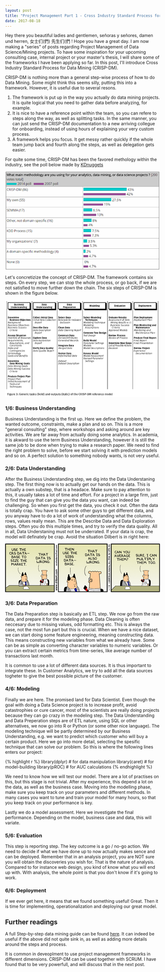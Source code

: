 ```yaml
---
layout: post
title: "Project Management Part 1 - Cross Industry Standard Process for Data Mining"
date: 2017-08-18
---
```


Hey there you beautiful ladies and gentlemen, señoras y señores, damen und herren, 女士们(們) 先生们(們 ! Hope you have a great day. I am now making a "series" of posts regarding Project Management of Data Science/Mining projects. To have some inspiration for your upcoming consulting case, internal project or your master's thesis, I will share some of the frameworks I have been applying so far. In this post, I'll introduce Cross Industry Standard Process for Data Mining (CRISP-DM). 


CRISP-DM is nothing more than a general step-wise process of how to do Data Mining. Some might think this seems silly, putting this into a framework. However, it is useful due to several resons. 
1. The framework is put up in the way you actually do data mining projects. It is quite logical that you need to gather data before analyzing, for example. 
2. It is nice to have a reference point within the team, so you can refere to steps along the way, as well as splitting tasks. In the same manner, you can just send the CRISP-DM documentation to a new arriving collegue for onboarding, instead of using hours of explaining your very custom process.
3. A framework helps you focus. It get messy rather quickly if the whole team jump back and fourth along the steps, as well as delegation gets easier.

For quite some time, CRISP-DM has been the favored methology within the industry, see the poll below made by [KDnuggets](http://www.kdnuggets.com/2014/10/crisp-dm-top-methodology-analytics-data-mining-data-science-projects.html)

![center](/figs/2017-08-19-CRISP-DM/crisp_pop.png)

Let's concretizize the concept of CRISP-DM. The framework contains six steps. On every step, we can stop the whole process, or go back, if we are not satisfied to move further down the chain. The six steps of CRISP-DM is shown in the figure below. 

![center](/figs/2017-08-19-CRISP-DM/metodologia_crisp_dm1_html_52cdbecf.png)




### 1/6: Business Understanding 

Business Understanding is the first up. Here we define the problem, the wanted outcome, constraints, make a plan and so on. This is a more "general consulting" step, where workshops and asking around are key activities. We are far away from actually doing some analytics. In academia, it is akward to use the term Business Understanding, however it is still the same job to be done when trying to make a research paper. We need to find the right problem to solve, before we start solving it with prediction models and so on. A perfect solution to something nobody wants, is not very useful.


### 2/6: Data Understanding

After the Business Understanding step, we dig into the Data Understaning step. The first thing now is to actually get our hands on the data. This is actually a own substep, that is a headace. Make sure to pay attention to this, it usually takes a lot of time and effort. For a project in a large firm, just to find the guy that can give you the data you want, can indeed be challenging. So when you first get the data, you check it out. Often the data is totally crap. You have to ask some other guys to get different data, and you anyway have to do a lot of work of understanding what the columns, rows, values really mean. This are the Describe Data and Data Exploration steps. Often you do this multiple times, and try to verify the data quality. All in all, Data Understaning must not be underrated. If your data is crap, the model will definately be crap. Avoid the situation Dilbert is in right here:


![center](/figs/2017-08-19-CRISP-DM/d8.gif)


### 3/6: Data Preparation

The Data Preparation step is basically an ETL step. We now go from the raw data, and prepare it for the modeling phase. Data Cleaning is often neccesary due to missing values, odd formatting etc. This is always the case, not the most fun part but this is crucial. When we have a nice dataset, we can start doing some feature engineering, meaning constructing data. This means constructing new variables from what we already have. Some can be as simple as converting character variables to numeric variables. Or you can extract certain metrics from time-series, like average number of transactions last month. 

It is common to use a lot of different data sources. It is thus important to integrate these. In Customer Analytics, we try to add all the data sources togheter to give the best possible picture of the customer. 


### 4/6: Modeling

Finally we are here. The promised land for Data Scientist. Even though the goal with doing a Data Science project is to increase profit, avoid catastrophies or cure cancer, most of the scientists are really doing projects because they can go crazy in the modeling step. The Data Understanding and Data Preperation steps are of ETL nature, using SQL or other alternatives, we now go into R or Python (or some other nice language). The modeling technique will be partly determined by our Business Understanding, e.g. we want to predict which customer who will buy a certain product. Here we go into more detail, selecting the spesific technique that can solve our problem. So this is where the following lines enters our project:


{% highlight r %}
library(dplyr) # for data manipulation
library(caret) # for model-building
library(pROC) # for AUC calculations
{% endhighlight %}


We need to know how we will test our model. There are a lot of practises on this, but this stage is not trivial. After my experience, this depend a lot on the data, as well as the business case. Moving into the modelling phase, make sure you keep track on your parameters and different methods. In many cases you want to tune and train your model for many hours, so that you keep track on your performance is key.

Lastly we do a model assessment. Here we investigate the final performance. Depending on the model, business case and data, this will variate. 



### 5/6: Evaluation

This step is reporting step. The key outcome is a go / no-go action. We need to decide if what we have done up to now actually makes sence and can be deployed. Remember that in an analysis project, you are NOT sure you will obtain the discoveries you wish for. That is the nature of analysis. Compared to for instance web design, you kind of know what you will end up with. With analysis, the whole point is that you don't know if it's going to work.

### 6/6: Deployment

If we ever get here, it means that we found something useful! Great. Then it is time for implementing, operationalization and deploying our great model. 



## Further readings

A full Step-by-step data mining guide can be found [here](https://www.the-modeling-agency.com/crisp-dm.pdf). It can indeed be useful if the above did not quite sink in, as well as adding more details around the steps and process. 

It is common in deveoplment to use project management frameworks in different dimensions. CRISP-DM can be used together with SCRUM. I have found that to be very powerfull, and will discuss that in the next post.








